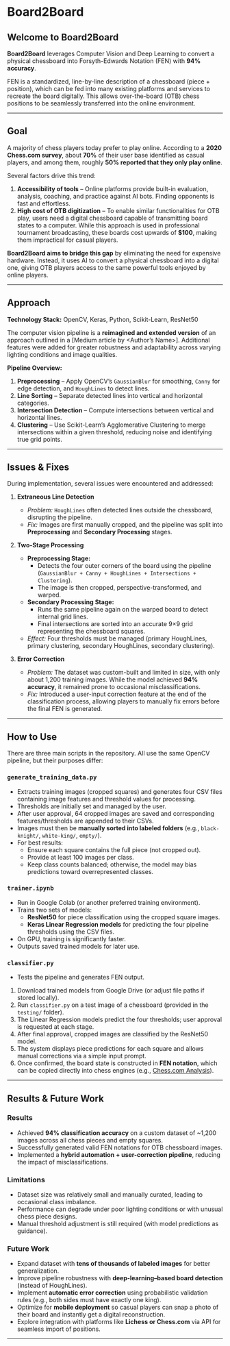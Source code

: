# Board2Board

## Welcome to Board2Board
**Board2Board** leverages Computer Vision and Deep Learning to convert a physical chessboard into Forsyth-Edwards Notation (FEN) with **94% accuracy**.  

FEN is a standardized, line-by-line description of a chessboard (piece + position), which can be fed into many existing platforms and services to recreate the board digitally. This allows over-the-board (OTB) chess positions to be seamlessly transferred into the online environment.

---

## Goal
A majority of chess players today prefer to play online. According to a **2020 Chess.com survey**, about **70%** of their user base identified as casual players, and among them, roughly **50% reported that they only play online**.  

Several factors drive this trend:  

1. **Accessibility of tools** – Online platforms provide built-in evaluation, analysis, coaching, and practice against AI bots. Finding opponents is fast and effortless.  
2. **High cost of OTB digitization** – To enable similar functionalities for OTB play, users need a digital chessboard capable of transmitting board states to a computer. While this approach is used in professional tournament broadcasting, these boards cost upwards of **$100**, making them impractical for casual players.  

**Board2Board aims to bridge this gap** by eliminating the need for expensive hardware. Instead, it uses AI to convert a physical chessboard into a digital one, giving OTB players access to the same powerful tools enjoyed by online players.

---

## Approach

**Technology Stack:** OpenCV, Keras, Python, Scikit-Learn, ResNet50  

The computer vision pipeline is a **reimagined and extended version** of an approach outlined in a [Medium article by <Author’s Name>]. Additional features were added for greater robustness and adaptability across varying lighting conditions and image qualities.  

**Pipeline Overview:**  
1. **Preprocessing** – Apply OpenCV’s `GaussianBlur` for smoothing, `Canny` for edge detection, and `HoughLines` to detect lines.  
2. **Line Sorting** – Separate detected lines into vertical and horizontal categories.  
3. **Intersection Detection** – Compute intersections between vertical and horizontal lines.  
4. **Clustering** – Use Scikit-Learn’s Agglomerative Clustering to merge intersections within a given threshold, reducing noise and identifying true grid points.  

---

## Issues & Fixes

During implementation, several issues were encountered and addressed:  

1. **Extraneous Line Detection**  
   - *Problem:* `HoughLines` often detected lines outside the chessboard, disrupting the pipeline.  
   - *Fix:* Images are first manually cropped, and the pipeline was split into **Preprocessing** and **Secondary Processing** stages.  

2. **Two-Stage Processing**  
   - **Preprocessing Stage:**  
     - Detects the four outer corners of the board using the pipeline (`GaussianBlur + Canny + HoughLines + Intersections + Clustering`).  
     - The image is then cropped, perspective-transformed, and warped.  
   - **Secondary Processing Stage:**  
     - Runs the same pipeline again on the warped board to detect internal grid lines.  
     - Final intersections are sorted into an accurate 9×9 grid representing the chessboard squares.  
   - *Effect:* Four thresholds must be managed (primary HoughLines, primary clustering, secondary HoughLines, secondary clustering).  

3. **Error Correction**  
   - *Problem:* The dataset was custom-built and limited in size, with only about 1,200 training images. While the model achieved **94% accuracy**, it remained prone to occasional misclassifications.  
   - *Fix:* Introduced a user-input correction feature at the end of the classification process, allowing players to manually fix errors before the final FEN is generated.  

---

## How to Use

There are three main scripts in the repository. All use the same OpenCV pipeline, but their purposes differ:  

### `generate_training_data.py`  
- Extracts training images (cropped squares) and generates four CSV files containing image features and threshold values for processing.  
- Thresholds are initially set and managed by the user.  
- After user approval, 64 cropped images are saved and corresponding features/thresholds are appended to their CSVs.  
- Images must then be **manually sorted into labeled folders** (e.g., `black-knight/`, `white-king/`, `empty/`).  
- For best results:  
  - Ensure each square contains the full piece (not cropped out).  
  - Provide at least 100 images per class.  
  - Keep class counts balanced; otherwise, the model may bias predictions toward overrepresented classes.  

### `trainer.ipynb`  
- Run in Google Colab (or another preferred training environment).  
- Trains two sets of models:  
  - **ResNet50** for piece classification using the cropped square images.  
  - **Keras Linear Regression models** for predicting the four pipeline thresholds using the CSV files.  
- On GPU, training is significantly faster.  
- Outputs saved trained models for later use.  

### `classifier.py`  
- Tests the pipeline and generates FEN output.  
1. Download trained models from Google Drive (or adjust file paths if stored locally).  
2. Run `classifier.py` on a test image of a chessboard (provided in the `testing/` folder).  
3. The Linear Regression models predict the four thresholds; user approval is requested at each stage.  
4. After final approval, cropped images are classified by the ResNet50 model.  
5. The system displays piece predictions for each square and allows manual corrections via a simple input prompt.  
6. Once confirmed, the board state is constructed in **FEN notation**, which can be copied directly into chess engines (e.g., [Chess.com Analysis](https://www.chess.com/analysis)).  

---

## Results & Future Work

### Results
- Achieved **94% classification accuracy** on a custom dataset of ~1,200 images across all chess pieces and empty squares.  
- Successfully generated valid FEN notations for OTB chessboard images.  
- Implemented a **hybrid automation + user-correction pipeline**, reducing the impact of misclassifications.  

### Limitations
- Dataset size was relatively small and manually curated, leading to occasional class imbalance.  
- Performance can degrade under poor lighting conditions or with unusual chess piece designs.  
- Manual threshold adjustment is still required (with model predictions as guidance).  

### Future Work
- Expand dataset with **tens of thousands of labeled images** for better generalization.  
- Improve pipeline robustness with **deep-learning–based board detection** (instead of HoughLines).  
- Implement **automatic error correction** using probabilistic validation rules (e.g., both sides must have exactly one king).  
- Optimize for **mobile deployment** so casual players can snap a photo of their board and instantly get a digital reconstruction.  
- Explore integration with platforms like **Lichess or Chess.com** via API for seamless import of positions.  

---
